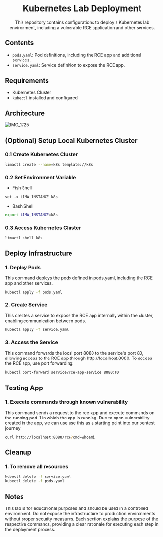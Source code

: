 <div align="center">
  <h1>Kubernetes Lab Deployment</h1>
  <p>This repository contains configurations to deploy a Kubernetes lab environment, including a vulnerable RCE application and other services.</p>
</div>


## Contents
- `pods.yaml`: Pod definitions, including the RCE app and additional services.
- `service.yaml`: Service definition to expose the RCE app.
## Requirements
- Kubernetes Cluster
- `kubectl` installed and configured
## Architecture
​![IMG_1725](https://github.com/user-attachments/assets/88d094fd-e0f3-4464-923c-6ac0323cc795)
## (Optional) Setup Local Kubernetes Cluster

### 0.1 Create Kubernetes Cluster
```bash
limactl create --name=k8s template://k8s
```
### 0.2 Set Environment Variable
- Fish Shell
```fish
set -x LIMA_INSTANCE k8s
```
- Bash Shell
```bash
export LIMA_INSTANCE=k8s
```
### 0.3 Access Kubernetes Cluster
```bash
limactl shell k8s
```
## Deploy Infrastructure
### 1. Deploy Pods
This command deploys the pods defined in pods.yaml, including the RCE app and other services.
```bash
kubectl apply -f pods.yaml
```
### 2. Create Service
This creates a service to expose the RCE app internally within the cluster, enabling communication between pods.
```bash
kubectl apply -f service.yaml
```
### 3. Access the Service
This command forwards the local port 8080 to the service's port 80, allowing access to the RCE app through http://localhost:8080.
To access the RCE app, use port forwarding:
```bash
kubectl port-forward service/rce-app-service 8080:80
```
## Testing App
### 1. Execute commands through known vulnerability
This command sends a request to the rce-app and execute commands on the running pod-1 in which the app is running. Due to open vulnerability created in the app, we can use use this as a starting point into our pentest journey
```bash
curl http://localhost:8080/rce?cmd=whoami
```
## Cleanup
### 1. To remove all resources
```bash
kubectl delete -f service.yaml
kubectl delete -f pods.yaml
```
## Notes
This lab is for educational purposes and should be used in a controlled environment. Do not expose the infrastructure to production environments without proper security measures.
Each section explains the purpose of the respective commands, providing a clear rationale for executing each step in the deployment process.
